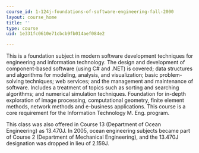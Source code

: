 ```yaml
---
course_id: 1-124j-foundations-of-software-engineering-fall-2000
layout: course_home
title: ''
type: course
uid: 1e331fc0610e71cbcb9fb014aef084e2

---
```

This is a foundation subject in modern software development techniques for engineering and information technology. The design and development of component-based software (using C# and .NET) is covered; data structures and algorithms for modeling, analysis, and visualization; basic problem-solving techniques; web services; and the management and maintenance of software. Includes a treatment of topics such as sorting and searching algorithms; and numerical simulation techniques. Foundation for in-depth exploration of image processing, computational geometry, finite element methods, network methods and e-business applications. This course is a core requirement for the Information Technology M. Eng. program.

This class was also offered in Course 13 (Department of Ocean Engineering) as 13.470J. In 2005, ocean engineering subjects became part of Course 2 (Department of Mechanical Engineering), and the 13.470J designation was dropped in lieu of 2.159J.
